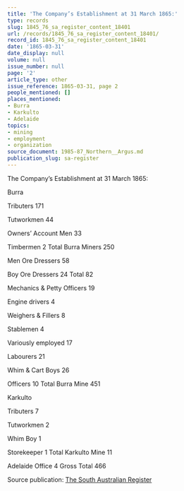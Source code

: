```yaml
---
title: 'The Company’s Establishment at 31 March 1865:'
type: records
slug: 1845_76_sa_register_content_18401
url: /records/1845_76_sa_register_content_18401/
record_id: 1845_76_sa_register_content_18401
date: '1865-03-31'
date_display: null
volume: null
issue_number: null
page: '2'
article_type: other
issue_reference: 1865-03-31, page 2
people_mentioned: []
places_mentioned:
- Burra
- Karkulto
- Adelaide
topics:
- mining
- employment
- organization
source_document: 1985-87_Northern__Argus.md
publication_slug: sa-register
---
```


The Company’s Establishment at 31 March 1865:

Burra

Tributers	171

Tutworkmen	44

Owners’ Account Men	33

Timbermen	2	Total Burra Miners	250

Men Ore Dressers	58

Boy Ore Dressers	24	Total	82

Mechanics & Petty Officers	19

Engine drivers	4

Weighers & Fillers	8

Stablemen	4

Variously employed	17

Labourers	21

Whim & Cart Boys	26

Officers	10	Total Burra Mine	451

Karkulto

Tributers	7

Tutworkmen	2

Whim Boy	1

Storekeeper	1	Total Karkulto Mine	11

Adelaide Office	4	Gross Total	466


Source publication: [The South Australian Register](/publications/sa-register/)
